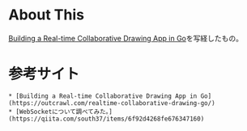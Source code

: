 # About This

[Building a Real-time Collaborative Drawing App in Go](https://outcrawl.com/realtime-collaborative-drawing-go/)を写経したもの。

# 参考サイト

    * [Building a Real-time Collaborative Drawing App in Go](https://outcrawl.com/realtime-collaborative-drawing-go/)
    * [WebSocketについて調べてみた。](https://qiita.com/south37/items/6f92d4268fe676347160)
